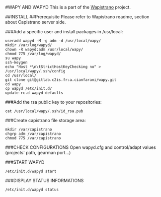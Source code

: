 #WAPY AND WAPYD
This is a part of the  [Wapistrano](https://github.com/c2is/) project. 

##INSTALL
##Prerequisite
Please refer to Wapistrano readme, section about Capistrano server side.

###Add a specific user and install packages in /usr/local:

```shell
useradd wapyd -M -g adm -d /usr/local/wapy/
mkdir /var/log/wapyd/
chown -R wapyd:adm /usr/local/wapy/
chmod 775 /var/log/wapyd/
su wapy
ssh-keygen
echo "Host *\n\tStrictHostKeyChecking no" > /usr/local/wapy/.ssh/config
cd /usr/local/
git clone git@gitlab.c2is.fr:a.cianfarani/wapy.git
cd wapy
cp wapyd /etc/init.d/
update-rc.d wapyd defaults
```

###Add the rsa public key to your repositories:
```
cat /usr/local/wapy/.ssh/id_rsa.pub
```

###Create capistrano file storage area:

```shell
mkdir /var/capistrano
chgrp adm /var/capistrano
chmod 775 /var/capistrano
```

###CHECK CONFIGURATIONS
Open wapyd.cfg and control/adapt values (projects' path, gearman port...)

###START WAPYD
```
/etc/init.d/wapyd start
```

###DISPLAY STATUS INFORMATIONS
```
/etc/init.d/wapyd status
```

